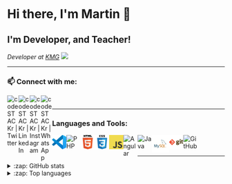 # Hi there, I'm Martin 👋



## I'm Developer, and Teacher!
<p><em>Developer at <a href="https://kmganalytics.com/es/">KMG</a>  <img src="https://media.giphy.com/media/WUlplcMpOCEmTGBtBW/giphy.gif" width="30"></em></p>
<!-- 
<p><em>Software development student at <a href="https://www.unicen.edu.ar">UNICEN</a></em></p>
- 🌱 I’m currently learning Code Documentation and Software Architectures
- ⚡ Fun fact: I love to play the guitar and play football
-->

---

### 📫 Connect with me:

[<img align="left" alt="codeSTACKr | Twitter" width="26px" src="https://cdn.jsdelivr.net/npm/simple-icons@v3/icons/twitter.svg" />][twitter]
[<img align="left" alt="codeSTACKr | LinkedIn" width="26px" src="https://cdn.jsdelivr.net/npm/simple-icons@v3/icons/linkedin.svg" />][linkedin]
[<img align="left" alt="codeSTACKr | Instagram" width="26px" src="https://cdn.jsdelivr.net/npm/simple-icons@v3/icons/instagram.svg" />][instagram]
[<img align="left" alt="codeSTACKr | WhatsApp" width="26px" src="https://cdn.jsdelivr.net/npm/simple-icons@v3/icons/whatsapp.svg" />](https://wa.me/2281578631)
<br />

---

### Languages and Tools:

[<img align="left" alt="Visual Studio Code" width="33px" src="https://raw.githubusercontent.com/github/explore/80688e429a7d4ef2fca1e82350fe8e3517d3494d/topics/visual-studio-code/visual-studio-code.png" />][visualstudio]
<img  align="left" alt="PHP" width="33px" src="https://cdn.jsdelivr.net/npm/programming-languages-logos/src/php/php.png">
<img align="left" alt="HTML5" width="33px" src="https://raw.githubusercontent.com/github/explore/80688e429a7d4ef2fca1e82350fe8e3517d3494d/topics/html/html.png" />
<img align="left" alt="CSS3" width="33px" src="https://raw.githubusercontent.com/github/explore/80688e429a7d4ef2fca1e82350fe8e3517d3494d/topics/css/css.png" />
<img align="left" alt="JavaScript" width="33px" src="https://raw.githubusercontent.com/github/explore/80688e429a7d4ef2fca1e82350fe8e3517d3494d/topics/javascript/javascript.png" />
<img align="left" alt="Angular" width="33px" src="https://img.icons8.com/color/48/000000/angularjs.png"/>
<img  align="left" alt="Java" width="33px" src="https://cdn.jsdelivr.net/npm/programming-languages-logos/src/java/java.png">
<img align="left" alt="MySQL" width="40px" src="https://raw.githubusercontent.com/github/explore/80688e429a7d4ef2fca1e82350fe8e3517d3494d/topics/mysql/mysql.png" />
<img align="left" alt="Git" width="33px" src="https://raw.githubusercontent.com/github/explore/80688e429a7d4ef2fca1e82350fe8e3517d3494d/topics/git/git.png" />
<img  align="left" alt="GitHub" width="33px" src="https://img.icons8.com/fluent/48/000000/github.png"/>

<br />
<br />

---

<details>
  <summary>:zap: GitHub stats</summary>
  <img align="left" alt="Martin's GitHub stats" src="https://github-readme-stats.vercel.app/api?username=martinignaciolopardo&count_private=true&show_icons=true&theme=tokyonight"/>
</details>

<details>
  <summary>:zap: Top languages</summary>
  <img align="left" alt="Martin's top languages" src="https://github-readme-stats.vercel.app/api/top-langs/?username=martinignaciolopardo"/>
</details>

[twitter]: https://twitter.com/Tinchol2
[youtube]: https://youtube.com/user/tinchol1
[instagram]: https://www.instagram.com/martinlopardo
[linkedin]: https://www.linkedin.com/in/martin-ignacio-lopardo-53919619b
[visualstudio]: https://code.visualstudio.com/
